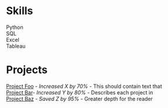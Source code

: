 # Skills
Python<br>
SQL<br>
Excel<br>
Tableau<br>

# Projects
[Project Foo]('') - _Increased X by 70%_ - This should contain text that<br>
[Project Bar]('')- _Increased Y by 80%_ - Describes each project in<br>
[Project Baz]('') - _Saved Z by 95%_ - Greater depth for the reader<br>
